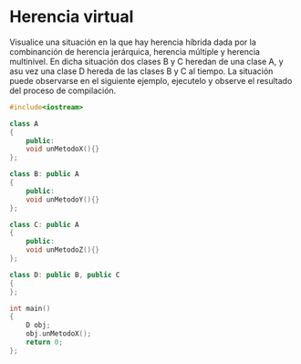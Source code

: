 # Herencia virtual

Visualice una situación en la que hay herencia híbrida dada por la combinanción de herencia jerárquica, herencia múltiple y herencia multinivel. En dicha situación dos clases B y C heredan de una clase A, y asu vez una clase D hereda de las clases B y C al tiempo. La situación puede observarse en el siguiente ejemplo, ejecutelo y observe el resultado del proceso de compilación.

```C++ runnable
#include<iostream>

class A
{
    public:
    void unMetodoX(){}
};

class B: public A  
{
    public:
    void unMetodoY(){}
};

class C: public A
{
    public:
    void unMetodoZ(){}
};

class D: public B, public C
{
};

int main()
{
    D obj;
    obj.unMetodoX();
    return 0;
};
```
